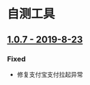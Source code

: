 # 自测工具

## [1.0.7 - 2019-8-23](https://all.res-gamebox.cocos.com/res/Cocos_Game_Tools_build190823.apk)

### Fixed

* 修复支付宝支付拉起异常

### 







